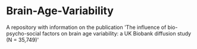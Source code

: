 # Brain-Age-Variability
A repository with information on the publication 'The influence of bio-psycho-social factors on brain age variability: a UK Biobank diffusion study (N = 35,749)'
